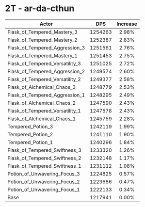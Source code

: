 # 2T - ar-da-cthun
| Actor | DPS | Increase |
|---|:---:|:---:|
|Flask_of_Tempered_Mastery_3|1254263|2.98%|
|Flask_of_Tempered_Mastery_2|1252387|2.83%|
|Flask_of_Tempered_Aggression_3|1251561|2.76%|
|Flask_of_Tempered_Mastery_1|1251453|2.75%|
|Flask_of_Tempered_Versatility_3|1251025|2.72%|
|Flask_of_Tempered_Aggression_2|1249574|2.60%|
|Flask_of_Tempered_Versatility_2|1249377|2.58%|
|Flask_of_Alchemical_Chaos_3|1248779|2.53%|
|Flask_of_Tempered_Aggression_1|1248295|2.49%|
|Flask_of_Alchemical_Chaos_2|1247590|2.43%|
|Flask_of_Tempered_Versatility_1|1247578|2.43%|
|Flask_of_Alchemical_Chaos_1|1245759|2.28%|
|Tempered_Potion_3|1242119|1.99%|
|Tempered_Potion_2|1241110|1.90%|
|Tempered_Potion_1|1240296|1.84%|
|Flask_of_Tempered_Swiftness_3|1233320|1.26%|
|Flask_of_Tempered_Swiftness_2|1232148|1.17%|
|Flask_of_Tempered_Swiftness_1|1231112|1.08%|
|Potion_of_Unwavering_Focus_3|1224825|0.57%|
|Potion_of_Unwavering_Focus_2|1223686|0.47%|
|Potion_of_Unwavering_Focus_1|1222133|0.34%|
|Base|1217941|0.00%|
